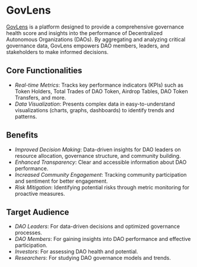 # GovLens

[GovLens](https://govlens.vercel.app) is a platform designed to provide a comprehensive governance health score and insights into the performance of Decentralized Autonomous Organizations (DAOs). By aggregating and analyzing critical governance data, GovLens empowers DAO members, leaders, and stakeholders to make informed decisions.

## Core Functionalities

- *Real-time Metrics*: Tracks key performance indicators (KPIs) such as Token Holders, Total Trades of DAO Token, Airdrop Tables, DAO Token Transfers, and more.
- *Data Visualization*: Presents complex data in easy-to-understand visualizations (charts, graphs, dashboards) to identify trends and patterns.

## Benefits

- *Improved Decision Making*: Data-driven insights for DAO leaders on resource allocation, governance structure, and community building.
- *Enhanced Transparency*: Clear and accessible information about DAO performance.
- *Increased Community Engagement*: Tracking community participation and sentiment for better engagement.
- *Risk Mitigation*: Identifying potential risks through metric monitoring for proactive measures.


## Target Audience

- *DAO Leaders*: For data-driven decisions and optimized governance processes.
- *DAO Members*: For gaining insights into DAO performance and effective participation.
- *Investors*: For assessing DAO health and potential.
- *Researchers*: For studying DAO governance models and trends.
